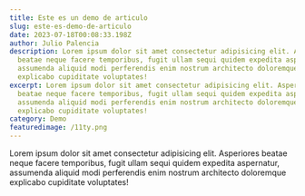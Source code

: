 ```yaml
---
title: Este es un demo de articulo
slug: este-es-demo-de-articulo
date: 2023-07-18T00:08:33.198Z
author: Julio Palencia
description: Lorem ipsum dolor sit amet consectetur adipisicing elit. Asperiores
  beatae neque facere temporibus, fugit ullam sequi quidem expedita aspernatur,
  assumenda aliquid modi perferendis enim nostrum architecto doloremque
  explicabo cupiditate voluptates!
excerpt: Lorem ipsum dolor sit amet consectetur adipisicing elit. Asperiores
  beatae neque facere temporibus, fugit ullam sequi quidem expedita aspernatur,
  assumenda aliquid modi perferendis enim nostrum architecto doloremque
  explicabo cupiditate voluptates!
category: Demo
featuredimage: /11ty.png
---
```

Lorem ipsum dolor sit amet consectetur adipisicing elit. Asperiores beatae neque facere temporibus, fugit ullam sequi quidem expedita aspernatur, assumenda aliquid modi perferendis enim nostrum architecto doloremque explicabo cupiditate voluptates!